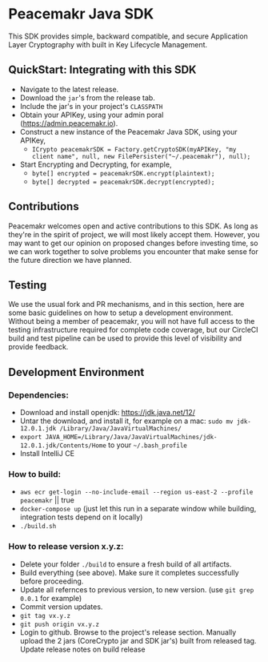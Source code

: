 # Peacemakr Java SDK

This SDK provides simple, backward compatible, and secure Application Layer Cryptography with built in Key Lifecycle Management.

## QuickStart: Integrating with this SDK

- Navigate to the latest release.
- Download the `jar`'s from the release tab.
- Include the jar's in your project's `CLASSPATH`
- Obtain your APIKey, using your admin poral (https://admin.peacemakr.io).
- Construct a new instance of the Peacemakr Java SDK, using your APIKey,
   - `ICrypto peacemakrSDK = Factory.getCryptoSDK(myAPIKey, "my client name", null, new FilePersister("~/.peacemakr"), null);`
- Start Encrypting and Decrypting, for example,
   - `byte[] encrypted = peacemakrSDK.encrypt(plaintext);`
   - `byte[] decrypted = peacemakrSDK.decrypt(encrypted);`

## Contributions

Peacemakr welcomes open and active contributions to this SDK. As long as they're in the spirit of project, we will most likely accept them. However, you may want to get our opinion on proposed changes before investing time, so we can work together to solve problems you encounter that make sense for the future direction we have planned.

## Testing

We use the usual fork and PR mechanisms, and in this section, here are some basic guidelines on how to setup a development environment. Without being a member of peacemakr, you will not have full access to the testing infrastructure required for complete code coverage, but our CircleCI build and test pipeline can be used to provide this level of visibility and provide feedback.

## Development Environment

### Dependencies:
 - Download and install openjdk: https://jdk.java.net/12/
 - Untar the download, and install it, for example on a mac: `sudo mv jdk-12.0.1.jdk /Library/Java/JavaVirtualMachines/`
 - `export JAVA_HOME=/Library/Java/JavaVirtualMachines/jdk-12.0.1.jdk/Contents/Home` to your `~/.bash_profile`
 - Install IntelliJ CE

### How to build:
- `aws ecr get-login --no-include-email --region us-east-2 --profile peacemakr` || true
- `docker-compose up` (just let this run in a separate window while building, integration tests depend on it locally)
- `./build.sh`

### How to release version x.y.z:
- Delete your folder `./build` to ensure a fresh build of all artifacts.
- Build everything (see above).  Make sure it completes successfully before proceeding.
- Update all refernces to previous version, to new version. (use `git grep 0.0.1` for example)
- Commit version updates.
- `git tag vx.y.z`
- `git push origin vx.y.z`
- Login to github. Browse to the project's release section.  Manually upload the 2 jars (CoreCrypto jar and SDK jar's) built from released tag. Update release notes on build release 
